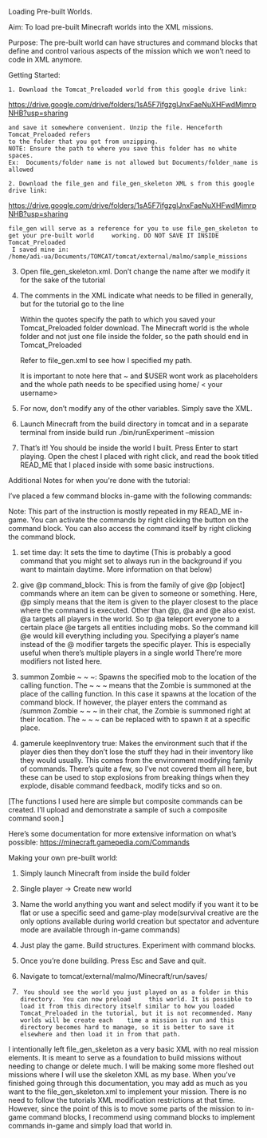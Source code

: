 Loading Pre-built Worlds.

Aim: To load pre-built Minecraft worlds into the XML missions. 

Purpose: The pre-built world can have structures and command blocks that define and control various aspects of the mission which we won’t need to code in XML anymore.

Getting Started:

    1. Download the Tomcat_Preloaded world from this google drive link: 

https://drive.google.com/drive/folders/1sA5F7ifgzglJnxFaeNuXHFwdMjmrpNHB?usp=sharing

	and save it somewhere convenient. Unzip the file. Henceforth Tomcat_Preloaded refers
	to the folder that you got from unzipping.
	NOTE: Ensure the path to where you save this folder has no white spaces.
	Ex:  Documents/folder name is not allowed but Documents/folder_name is allowed

    2. Download the file_gen and file_gen_skeleton XML s from this google drive link:

https://drive.google.com/drive/folders/1sA5F7ifgzglJnxFaeNuXHFwdMjmrpNHB?usp=sharing

	file_gen will serve as a reference for you to use file_gen_skeleton to get your pre-built world 	working. DO NOT SAVE IT INSIDE Tomcat_Preloaded
	 I saved mine in: 
	/home/adi-ua/Documents/TOMCAT/tomcat/external/malmo/sample_missions

3.	Open file_gen_skeleton.xml. Don’t change the name after we modify it for the sake of the 	tutorial

4.	The comments in the XML indicate what needs to be filled in generally, but for the tutorial go to 	the line <FileWorldGenerator src = “” />

	Within the quotes specify the path to which you saved your Tomcat_Preloaded folder download.
	The Minecraft world is the whole folder and not just one file inside the folder, so the path 	should end in Tomcat_Preloaded
	
	Refer to file_gen.xml to see how I specified my path. 

	It is important to note here that ~ and 	$USER wont work as placeholders and the 	whole path needs to be specified using home/ <	your 	username>

5.  For now, don’t modify any of the other variables. Simply save the XML.

6.  Launch Minecraft from the build directory in tomcat and in a separate terminal from inside build run ./bin/runExperiment –mission <Path to the file_gen_skeleton.xml you modified>

7. 	That’s it! You should be inside the world I built.
	Press Enter to start playing. 
	Open the chest I placed with right click, and read the book titled READ_ME that I placed 	inside with some basic instructions.


Additional Notes for when you're done with the tutorial:

I’ve placed a few command blocks in-game with the following commands:

Note: This part of the instruction is mostly repeated in my READ_ME in-game. You can activate the commands by right clicking the button on the command block. You can also access the command itself by right clicking the command block.

1.  set time day: It sets the time to daytime (This is probably a good command that you might set to always run in the background if you want to maintain daytime. More information on that below)

2.  give @p command_block: This is from the family of give @p [object] commands where an item can be given to someone or something. Here, @p simply means that the item is given to the player closest to the place where the command is executed.
Other than @p, @a and @e also exist.
@a targets all players in the world. So tp @a <x> <y> <z> teleport everyone to a certain place
@e targets all entities including mobs. So the command kill @e would kill everything including you.
Specifying a player’s name instead of the @ modifier targets the specific player. This is especially useful when there’s multiple players in a single world
There’re more modifiers not listed here.

3. summon Zombie ~ ~ ~:  Spawns the specified mob to the location of the calling function. The ~ ~ ~ means that the Zombie is summoned at the place of the calling function. In this case it spawns at the location of the command block. If however, the player enters the command as /summon Zombie ~ ~ ~ in their chat, the Zombie is summoned right at their location. The ~ ~ ~ can be replaced with <x> <y> <z> to spawn it at a specific place.

4. gamerule keepInventory true: Makes the environment such that if the player dies then they don’t lose the stuff they had in their inventory like they would usually. This comes from the environment modifying family of commands. There’s quite a few, so I’ve not covered them all here, but these can be used to stop explosions from breaking things when they explode, disable command feedback, modify ticks and so on.

[The functions I used here are simple but composite commands can be created. I’ll upload and demonstrate a sample of such a composite command soon.]

Here’s some documentation for more extensive information on what’s possible:
 https://minecraft.gamepedia.com/Commands


Making your own pre-built world:

1. 	Simply launch Minecraft from inside the build folder

2. 	Single player → Create new world
3. 	Name the world anything you want and select modify if you want it to be flat or use a specific 	seed and game-play mode(survival creative are the only options available during world creation 	but spectator and adventure mode are available through in-game commands)
4.	Just play the game. Build structures. Experiment with command blocks.
5. 	Once you’re done building. Press Esc and Save and quit.
6. 	Navigate to tomcat/external/malmo/Minecraft/run/saves/
7.  	You should see the world you just played on as a folder in this directory.  You can now preload 	this world. It is possible to load it from this directory itself similar to how you loaded 	Tomcat_Preloaded in the tutorial, but it is not recommended. Many worlds will be create each 	time a mission is run and this directory becomes hard to manage, so it is better to save it 	elsewhere and then load it in from that path.






I intentionally left file_gen_skeleton as a very basic XML with no real mission elements. It is meant to serve as a foundation to build missions without needing to change or delete much. I will be making some more fleshed out missions where I will use the skeleton XML as my base.  When you’ve finished going through this documentation, you may add as much as you want to the file_gen_skeleton.xml to implement your mission. There is no need to follow the tutorials XML modification restrictions at that time. However, since the point of this is to move some parts of the mission to in-game command blocks, I recommend using command blocks to implement commands in-game and simply load that world in.



 


